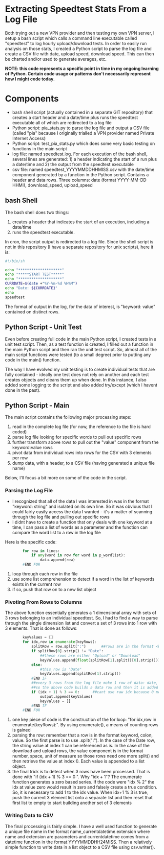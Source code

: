 # Extracting Speedtest Stats From a Log File
Both trying out a new VPN provider and then testing my own VPN server, I setup a bash script which calls a command line executable called "speedtest" to log hourly upload/download tests. In order to easily run analysis on those stats, I created a Python script to parse the log file and create a CSV file with date, upload speed, download speed. This can then be charted and/or used to generate averages, etc.

**NOTE: this code represents a specific point in time in my ongoing learning of Python. Certain code usage or patterns don't necessarily represent how I might code today.**

# Components
* bash shell script (actually contained in a separate GIT repository) that creates a start header and a date/time plus runs the speedtest executable all of which are redirected to a log file
* Python script: pia_stats.py to parse the log file and output a CSV file (called "pia" because I originally trialled a VPN provider named Private Internet Access)
* Python script: test_pia_stats.py which does some very basic testing on functions in the main script
* log file: named speedtest.log. For each execution of the bash shell, several lines are generated: 1) a header indicating the start of a run plus a date/time and 2) the output from the speedtest executable
* csv file: named speedtest_YYYYMMDDHHMISS.csv with the date/time component generated by a function in the Python script. Contains a header and data rows. Three columns: date (format YYYY-MM-DD HHMI), download_speed, upload_speed

## bash Shell
The bash shell does two things:
1) creates a header that indicates the start of an execution, including a date/time
2) runs the speedtest executable. 

In cron, the script output is redirected to a log file. Since the shell script is not in this repository (I have a separate repository for unix scripts), here it is:

```bash
#!/bin/sh

echo "********************"
echo "*****START TEST*****"
echo "********************"
CURRDATE=$(date +"%Y-%m-%d %H%M")
echo "Date: ${CURRDATE}"
echo
speedtest
```

The format of output in the log, for the data of interest, is "keyword: value" contained on distinct rows. 

## Python Script - Unit Test
Even before creating full code in the main Python script, I created tests in a unit test script. Then, as a test function is created, I filled out a function in the main Python script and then ran the unit test script. So, almost all of the main script functions were tested (to a small degree) prior to putting any code in the main() function.

The way I have evolved my unit testing is to create individual tests that are fully contained - ideally one test does not rely on another and each test creates objects and cleans them up when done. In this instance, I also added some logging to the script and also added try/except (which I havent done in the past).

## Python Script - Main
The main script contains the following major processing steps:
1) read in the complete log file (for now, the reference to the file is hard coded)
2) parse log file looking for specific words to pull out specific rows
3) further transform above rows to pull out the "value" component from the keyword:value rows
4) pivot data from individual rows into rows for the CSV with 3 elements per row
5) dump data, with a header, to a CSV file (having generated a unique file name)

Below, I'll focus a bit more on some of the code in the script.
### Parsing the Log File
* I recognized that all of the data I was interested in was in the format "keyword: string" and isolated on its own line. So it was obvious that I could fairly easily access the data I wanted - it's a matter of scanning through the log file and pulling out specific rows
* I didnt have to create a function that only deals with one keyword at a time, I can pass a list of words as a parameter and the function can compare the word list to a row in the log file

Here is the specific code:

```python
        for row in lines:
            if any(word in row for word in p_wordlist):
                data.append(row)
        #END FOR
 ```
1) loop through each row in the file
2) use some list comprehension to detect if a word in the list of keywords exists in the current row
3) if so, push that row on to a new list object
### Pivoting From Rows to Columns
The above function essentially generates a 1 dimensional array with sets of 3 rows belonging to an individual speedtest. So, I had to find a way to parse through the single dimension list and convert a set of 3 rows into 1 row with 3 elements. That is done as follows:
```python
        keyValues = []
        for idx,row in enumerate(keyRows):
            splitRow = row.split(":")       ##rows are in the format <keyword>: <value>
            if splitRow[0].strip() != "Date":
                ##these rows are either "Upload" or "Download"
                keyValues.append(float(splitRow[1].split()[0].strip()))
            else:
                #this row is "Date"
                keyValues.append(splitRow[1].strip())
            #END IF
            ##every 3 rows from the log file make 1 row of data: date, upload, download
            ##so the above code builds a data row and then it is added to a final csv output row
            if (idx + 1) % 3 == 0:      ##cant use raw idx because 0 mod anything is zero and that causes a problem
                output.append(keyValues)
                keyValues = []
            #END IF
        #END FOR
```
1) one key piece of code is the construction of the for loop: "for idx,row in enumerate(keyRows):". By using enumerate(), a means of counting rows is gained
2) parsing the row: remember that a row is in the format keyword, colon, value. So the first parse is to use .split(":"). In the case of the Date row, the string value at index 1 can be referenced as is. In the case of the download and upload rows, the value component is in the format number, space, unit of measure so those rows need one more split() and then retrieve the value at index 0. Each value is appended to a list object.
3) the final trick is to detect when 3 rows have been processed. That is done with "if (idx + 1) % 3 == 0:". Why "idx + 1"? The enumerate function generates a zero based series. If the code were "idx % 2" the idx at value zero would result in zero and falsely create a true condition. So, it is necessary to add 1 to the idx value. When idx+1 % 3 is true, push the current 3 element list onto a separate list and then reset that first list to empty to start building another set of 3 elements
### Writing Data to CSV
The final processing is fairly simple. I have a well used function to generate a unique file name in the format name_currentdatetime.extension where name and extension are parameters and currentdatetime comes from a datetime function in the format YYYYMMDDHH24MISS. Then a relatively simple function to write data in a list object to a CSV file using csv.writer().
